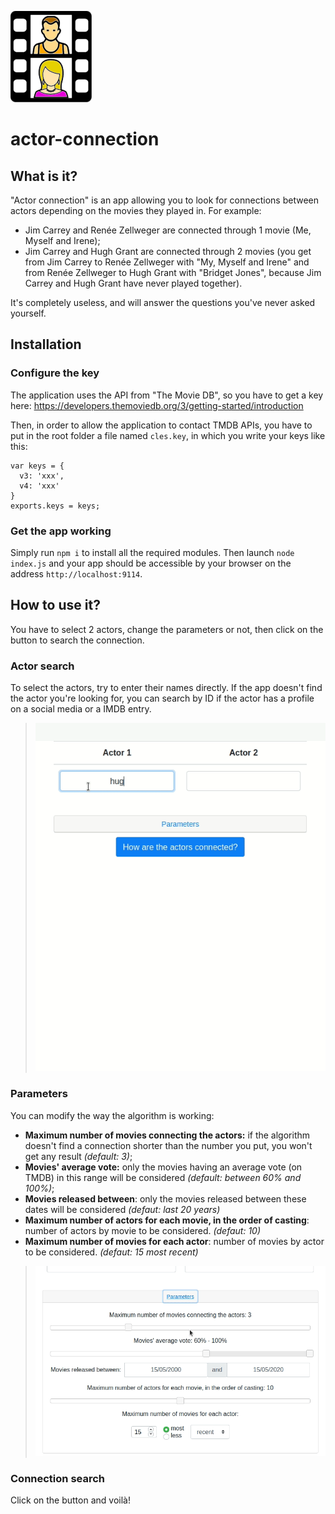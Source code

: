 ![Actor connection][logo]

# actor-connection

## What is it?

"Actor connection" is an app allowing you to look for connections between actors depending on the movies they played in. For example:

* Jim Carrey and Renée Zellweger are connected through 1 movie (Me, Myself and Irene);
* Jim Carrey and Hugh Grant are connected through 2 movies (you get from Jim Carrey to Renée Zellweger with "My, Myself and Irene" and from Renée Zellweger to Hugh Grant with "Bridget Jones", because Jim Carrey and Hugh Grant have never played together).

It's completely useless, and will answer the questions you've never asked yourself.

## Installation

### Configure the key

The application uses the API from "The Movie DB", so you have to get a key here: https://developers.themoviedb.org/3/getting-started/introduction

Then, in order to allow the application to contact TMDB APIs, you have to put in the root folder a file named `cles.key`, in which you write your keys like this:

```
var keys = {
  v3: 'xxx',
  v4: 'xxx'
}
exports.keys = keys;
```

### Get the app working

Simply run `npm i` to install all the required modules. Then launch `node index.js` and your app should be accessible by your browser on the address `http://localhost:9114`.

## How to use it?

You have to select 2 actors, change the parameters or not, then click on the button to search the connection.

### Actor search

To select the actors, try to enter their names directly. If the app doesn't find the actor you're looking for, you can search by ID if the actor has a profile on a social media or a IMDB entry.

> ![Actor selection][step01]

### Parameters

You can modify the way the algorithm is working:

* __Maximum number of movies connecting the actors:__ if the algorithm doesn't find a connection shorter than the number you put, you won't get any result _(default: 3)_;
* __Movies' average vote:__ only the movies having an average vote (on TMDB) in this range will be considered _(default: between 60% and 100%)_;
* __Movies released between__: only the movies released between these dates will be considered _(defaut: last 20 years)_
* __Maximum number of actors for each movie, in the order of casting__: number of actors by movie to be considered. _(defaut: 10)_
* __Maximum number of movies for each actor__: number of movies by actor to be considered. _(defaut: 15 most recent)_

> ![Parameters][step02]

### Connection search

Click on the button and voilà!

[logo]: ./static/images/logo_actor-connection_github.png "Actor connection"
[step01]: ./static/images/readme/step01-actor_selection.gif "Actor selection"
[step02]: ./static/images/readme/step02-parameters.gif "Parameters"
